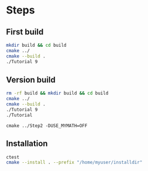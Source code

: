 # Steps

## First build
```sh
mkdir build && cd build
cmake ../
cmake --build .
./Tutorial 9
```

## Version build
```sh
rm -rf build && mkdir build && cd build
cmake ../
cmake --build .
./Tutorial 9
./Tutorial
```

`cmake ../Step2 -DUSE_MYMATH=OFF`

## Installation
```sh
ctest
cmake --install . --prefix "/home/myuser/installdir"
```